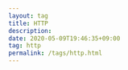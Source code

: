 ```yaml
---
layout: tag
title: HTTP
description: 
date: 2020-05-09T19:46:35+09:00
tag: http
permalink: /tags/http.html
---
```

